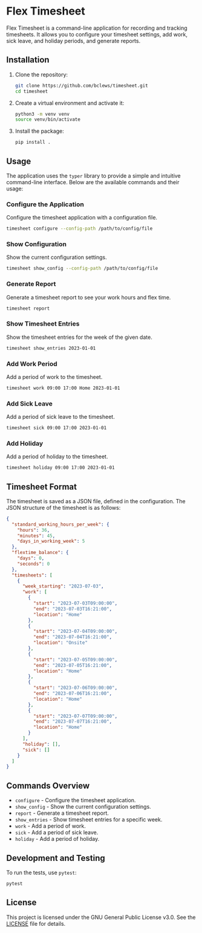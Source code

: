 # Flex Timesheet

Flex Timesheet is a command-line application for recording and tracking timesheets. It allows you to configure your timesheet settings, add work, sick leave, and holiday periods, and generate reports.

## Installation

1. Clone the repository:

    ```sh
    git clone https://github.com/bclews/timesheet.git
    cd timesheet
    ```

2. Create a virtual environment and activate it:

    ```sh
    python3 -m venv venv
    source venv/bin/activate
    ```

3. Install the package:

    ```sh
    pip install .
    ```

## Usage

The application uses the `typer` library to provide a simple and intuitive command-line interface. Below are the available commands and their usage:

### Configure the Application

Configure the timesheet application with a configuration file.

```sh
timesheet configure --config-path /path/to/config/file
```

### Show Configuration

Show the current configuration settings.

```sh
timesheet show_config --config-path /path/to/config/file
```

### Generate Report

Generate a timesheet report to see your work hours and flex time.

```sh
timesheet report
```

### Show Timesheet Entries

Show the timesheet entries for the week of the given date.

```sh
timesheet show_entries 2023-01-01
```

### Add Work Period

Add a period of work to the timesheet.

```sh
timesheet work 09:00 17:00 Home 2023-01-01
```

### Add Sick Leave

Add a period of sick leave to the timesheet.

```sh
timesheet sick 09:00 17:00 2023-01-01
```

### Add Holiday

Add a period of holiday to the timesheet.

```sh
timesheet holiday 09:00 17:00 2023-01-01
```

## Timesheet Format

The timesheet is saved as a JSON file, defined in the configuration. The JSON structure of the timesheet is as follows:

```json
{
  "standard_working_hours_per_week": {
    "hours": 36,
    "minutes": 45,
    "days_in_working_week": 5
  },
  "flextime_balance": {
    "days": 0,
    "seconds": 0
  },
  "timesheets": [
    {
      "week_starting": "2023-07-03",
      "work": [
        {
          "start": "2023-07-03T09:00:00",
          "end": "2023-07-03T16:21:00",
          "location": "Home"
        },
        {
          "start": "2023-07-04T09:00:00",
          "end": "2023-07-04T16:21:00",
          "location": "Onsite"
        },
        {
          "start": "2023-07-05T09:00:00",
          "end": "2023-07-05T16:21:00",
          "location": "Home"
        },
        {
          "start": "2023-07-06T09:00:00",
          "end": "2023-07-06T16:21:00",
          "location": "Home"
        },
        {
          "start": "2023-07-07T09:00:00",
          "end": "2023-07-07T16:21:00",
          "location": "Home"
        }
      ],
      "holiday": [],
      "sick": []
    }
  ]
}
```

## Commands Overview

- `configure` - Configure the timesheet application.
- `show_config` - Show the current configuration settings.
- `report` - Generate a timesheet report.
- `show_entries` - Show timesheet entries for a specific week.
- `work` - Add a period of work.
- `sick` - Add a period of sick leave.
- `holiday` - Add a period of holiday.

## Development and Testing

To run the tests, use `pytest`:

```sh
pytest
```

## License

This project is licensed under the GNU General Public License v3.0. See the [LICENSE](LICENSE) file for details.
